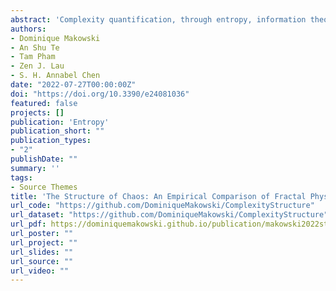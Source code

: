 ```yaml
---
abstract: 'Complexity quantification, through entropy, information theory and fractal dimension indices, is gaining a renewed traction in psychophysiology, as new measures with promising qualities emerge from the computational and mathematical advances. Unfortunately, few studies compare the relationship and objective performance of the plethora of existing metrics, in turn hindering reproducibility, replicability, consistency, and clarity in the field. Using the NeuroKit2 Python software, we computed a list of 112 (predominantly used) complexity indices on signals varying in their characteristics (noise, length and frequency spectrum). We then systematically compared the indices by their computational weight, their representativeness of a multidimensional space of latent dimensions, and empirical proximity with other indices. Based on these considerations, we propose that a selection of 12 indices, together representing 85.97% of the total variance of all indices, might offer a parsimonious and complimentary choice in regards to the quantification of the complexity of time series. Our selection includes CWPEn, Line Length (LL), BubbEn, MSWPEn, MFDFA (Max), Hjorth Complexity, SVDEn, MFDFA (Width), MFDFA (Mean), MFDFA (Peak), MFDFA (Fluctuation), AttEn. Elements of consideration for alternative subsets are discussed, and data, analysis scripts and code for the figures are open-source.'
authors:
- Dominique Makowski
- An Shu Te
- Tam Pham
- Zen J. Lau
- S. H. Annabel Chen
date: "2022-07-27T00:00:00Z"
doi: "https://doi.org/10.3390/e24081036"
featured: false
projects: []
publication: 'Entropy'
publication_short: ""
publication_types:
- "2"
publishDate: ""
summary: ''
tags:
- Source Themes
title: 'The Structure of Chaos: An Empirical Comparison of Fractal Physiology Complexity Indices Using NeuroKit2'
url_code: "https://github.com/DominiqueMakowski/ComplexityStructure"
url_dataset: "https://github.com/DominiqueMakowski/ComplexityStructure"
url_pdf: https://dominiquemakowski.github.io/publication/makowski2022structure/makowski2022structure.pdf
url_poster: ""
url_project: ""
url_slides: ""
url_source: ""
url_video: ""
---
```

